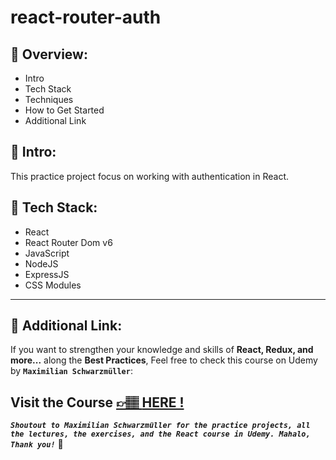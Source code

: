 # react-router-auth

## 📣 Overview:

- Intro
- Tech Stack
- Techniques
- How to Get Started
- Additional Link

## 🔎 Intro:

This practice project focus on working with authentication in React.

## 🧰 Tech Stack:

- React
- React Router Dom v6
- JavaScript
- NodeJS
- ExpressJS
- CSS Modules

---

## 🔗 Additional Link:

If you want to strengthen your knowledge and skills of **React, Redux, and more...** along the **Best Practices**, Feel free to check this course on Udemy by **`Maximilian Schwarzmüller`**:

## Visit the Course [&#128073;&#127997; **HERE !**](https://www.udemy.com/course/react-the-complete-guide-incl-redux/)

**_`Shoutout to Maximilian Schwarzmüller for the practice projects, all the lectures, the exercises, and the React course in Udemy. Mahalo, Thank you!`_** 🌺
